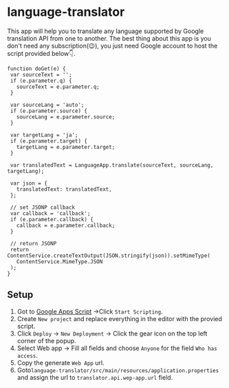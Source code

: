 # language-translator

This app will help you to translate any language supported by Google translation API from one to another. The best thing about this app is you don't need any 
  subscription(:wink:), you just need Google account to host the script provided below:point_down:.
 
 ```
 function doGet(e) {
  var sourceText = '';
  if (e.parameter.q) {
    sourceText = e.parameter.q;
  }

  var sourceLang = 'auto';
  if (e.parameter.source) {
    sourceLang = e.parameter.source;
  }

  var targetLang = 'ja';
  if (e.parameter.target) {
    targetLang = e.parameter.target;
  }

  var translatedText = LanguageApp.translate(sourceText, sourceLang, targetLang);

  var json = {
    translatedText: translatedText,
  };

  // set JSONP callback
  var callback = 'callback';
  if (e.parameter.callback) {
    callback = e.parameter.callback;
  }

  // return JSONP
  return ContentService.createTextOutput(JSON.stringify(json)).setMimeType(
    ContentService.MimeType.JSON
  );
}
```
## Setup
1. Got to [Google Apps Script](https://www.google.com/script/start/) ->Click `Start Scripting`.
2. Create `New project` and replace everything in the editor with the provied script.
3. Click `Deploy` -> `New Deployment` -> Click the gear icon on the top left corner of the popup.
4. Select Web app -> Fill all fields and choose `Anyone` for the field `Who has access`.
5. Copy the generate `Web App` url.
6. Goto` language-translator/src/main/resources/application.properties ` and assign the url to `translator.api.wep-app.url` field.
